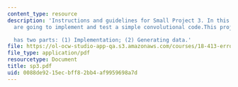 ```yaml
---
content_type: resource
description: 'Instructions and guidelines for Small Project 3. In this project,you
  are going to implement and test a simple convolutional code.This project

  has two parts: (1) Implementation; (2) Generating data.'
file: https://ol-ocw-studio-app-qa.s3.amazonaws.com/courses/18-413-error-correcting-codes-laboratory-spring-2004/0088de9215ecbff82bb4af9959698a7d_sp3.pdf
file_type: application/pdf
resourcetype: Document
title: sp3.pdf
uid: 0088de92-15ec-bff8-2bb4-af9959698a7d
---
```

